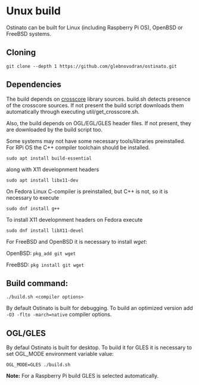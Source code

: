# Unux build

Ostinato can be built for Linux (including Raspberry Pi OS), OpenBSD or FreeBSD systems.
## Cloning

`git clone --depth 1 https://github.com/glebnovodran/ostinato.git`

## Dependencies

The build depends on [crosscore](https://github.com/schaban/crosscore_dev) library sources. build.sh detects presence of the crosscore sources. If not present the build script downloads them automatically through executing util/get_crosscore.sh.

Also, the build depends on OGL/EGL/GLES header files. If not present, they are downloaded by the build script too.

Some systems may not have some necessary tools/libraries preinstalled.
For RPi OS the C++ compiler toolchain should be installed.

`sudo apt install build-essential`

along with X11 developnment headers

`sudo apt install libx11-dev`

On Fedora Linux C-compiler is preinstalled, but C++ is not, so it is necessary to execute

`sudo dnf install g++`

To install X11 developnment headers on Fedora execute

`sudo dnf install libX11-devel`

For FreeBSD and OpenBSD it is necessary to install _wget_:

OpenBSD: `pkg_add git wget`

FreeBSD: `pkg install git wget`


## Build command:

`./build.sh <compiler options>`

By default Ostinato is built for debugging. To build an optimized version add `-O3 -flto -march=native` compiler options.

## OGL/GLES

By defaul Ostinato is built for desktop. To build it for GLES it is necessary to set OGL_MODE environment variable value:

`OGL_MODE=GLES ./build.sh`

**Note:** For a Raspberry Pi build GLES is selected automatically.
